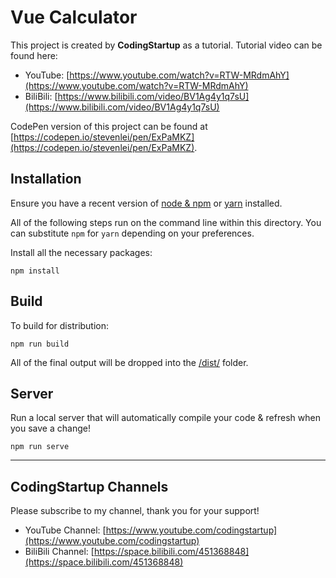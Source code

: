 # Vue Calculator

This project is created by **CodingStartup** as a tutorial. Tutorial video can be found here:
- YouTube: [https://www.youtube.com/watch?v=RTW-MRdmAhY](https://www.youtube.com/watch?v=RTW-MRdmAhY)
- BiliBili: [https://www.bilibili.com/video/BV1Ag4y1q7sU](https://www.bilibili.com/video/BV1Ag4y1q7sU)

CodePen version of this project can be found at [https://codepen.io/stevenlei/pen/ExPaMKZ](https://codepen.io/stevenlei/pen/ExPaMKZ).

## Installation

Ensure you have a recent version of [node & npm](https://nodejs.org/en/download/) or [yarn](https://yarnpkg.com/en/docs/install) installed.

All of the following steps run on the command line within this directory. You can substitute `npm` for `yarn` depending on your preferences.

Install all the necessary packages:

```
npm install
```

## Build

To build for distribution:

```
npm run build
```

All of the final output will be dropped into the [/dist/](./dist) folder.

## Server

Run a local server that will automatically compile your code & refresh when you save a change!

```
npm run serve
```

---

## CodingStartup Channels

Please subscribe to my channel, thank you for your support!

- YouTube Channel: [https://www.youtube.com/codingstartup](https://www.youtube.com/codingstartup)
- BiliBili Channel: [https://space.bilibili.com/451368848](https://space.bilibili.com/451368848)